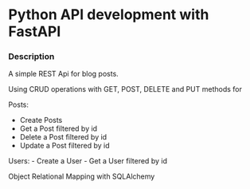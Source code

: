 # Python API development with FastAPI

### Description
A simple REST Api for blog posts.

Using CRUD operations with GET, POST, DELETE and PUT methods for 

Posts:
  - Create Posts
  - Get a Post filtered by id
  - Delete a Post filtered by id
  - Update a Post filtered by id

Users:
    - Create a User
    - Get a User filtered by id

Object Relational Mapping with SQLAlchemy